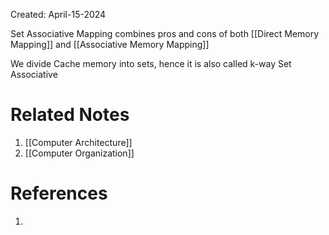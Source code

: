 Created: April-15-2024

Set Associative Mapping combines pros and cons of both [[Direct Memory Mapping]] and [[Associative Memory Mapping]]

We divide Cache memory into sets, hence it is also called k-way Set Associative


# Related Notes

1. [[Computer Architecture]]
2. [[Computer Organization]]
# References

1. 